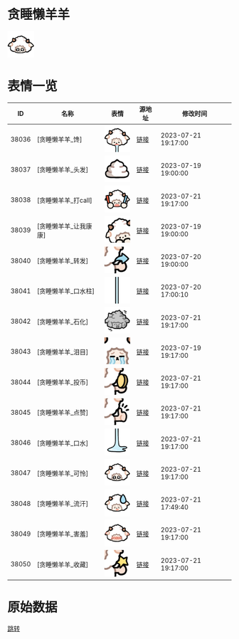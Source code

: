# 贪睡懒羊羊

<img src="./cover.png" height="60" alt="cover" />

# 表情一览

|ID|名称|表情|源地址|修改时间|
|----|----|----|----|----|
|38036|[贪睡懒羊羊_馋]|<img src="./pic/038036_%5B贪睡懒羊羊_馋%5D.png" height="60" alt="馋"/>|[链接](https://i0.hdslb.com/bfs/garb/163d2952134d999ba2063a203fab531486daa808.png)|2023-07-21 19:17:00|
|38037|[贪睡懒羊羊_头发]|<img src="./pic/038037_%5B贪睡懒羊羊_头发%5D.png" height="60" alt="头发"/>|[链接](https://i0.hdslb.com/bfs/garb/90591829beab547944b2146312cefb0722a4558e.png)|2023-07-19 19:00:00|
|38038|[贪睡懒羊羊_打call]|<img src="./pic/038038_%5B贪睡懒羊羊_打call%5D.png" height="60" alt="打call"/>|[链接](https://i0.hdslb.com/bfs/garb/c5cd38ef6295b2a417580a095a20b4c5d88fc6e6.png)|2023-07-21 19:17:00|
|38039|[贪睡懒羊羊_让我康康]|<img src="./pic/038039_%5B贪睡懒羊羊_让我康康%5D.png" height="60" alt="让我康康"/>|[链接](https://i0.hdslb.com/bfs/garb/513e736645e2e6a670d7f933d2cd0d7a4289fd67.png)|2023-07-19 19:00:00|
|38040|[贪睡懒羊羊_转发]|<img src="./pic/038040_%5B贪睡懒羊羊_转发%5D.png" height="60" alt="转发"/>|[链接](https://i0.hdslb.com/bfs/garb/83cac185b715d10328436e4e0bca83fcb72feaf0.png)|2023-07-20 19:00:00|
|38041|[贪睡懒羊羊_口水柱]|<img src="./pic/038041_%5B贪睡懒羊羊_口水柱%5D.png" height="60" alt="口水柱"/>|[链接](https://i0.hdslb.com/bfs/garb/42802b4d4be167a6fdd7a570a99f8c4c38d411f8.png)|2023-07-20 17:00:10|
|38042|[贪睡懒羊羊_石化]|<img src="./pic/038042_%5B贪睡懒羊羊_石化%5D.png" height="60" alt="石化"/>|[链接](https://i0.hdslb.com/bfs/garb/200a430c6a860bca66fad8a1632017504ed94d7d.png)|2023-07-21 19:17:00|
|38043|[贪睡懒羊羊_泪目]|<img src="./pic/038043_%5B贪睡懒羊羊_泪目%5D.png" height="60" alt="泪目"/>|[链接](https://i0.hdslb.com/bfs/garb/e1862625c99538eb02b2386a8dc1c8158a9080e0.png)|2023-07-19 19:17:00|
|38044|[贪睡懒羊羊_投币]|<img src="./pic/038044_%5B贪睡懒羊羊_投币%5D.png" height="60" alt="投币"/>|[链接](https://i0.hdslb.com/bfs/garb/a0411a2b2ae70c03aabc11bf58de31bab05ca45d.png)|2023-07-21 19:17:00|
|38045|[贪睡懒羊羊_点赞]|<img src="./pic/038045_%5B贪睡懒羊羊_点赞%5D.png" height="60" alt="点赞"/>|[链接](https://i0.hdslb.com/bfs/garb/22debc957d3882eeef95df0663faf1f61589e7f3.png)|2023-07-21 19:17:00|
|38046|[贪睡懒羊羊_口水]|<img src="./pic/038046_%5B贪睡懒羊羊_口水%5D.png" height="60" alt="口水"/>|[链接](https://i0.hdslb.com/bfs/garb/2750f48bc47b61bdc52f4c072d96bb8aec7d29df.png)|2023-07-21 19:17:00|
|38047|[贪睡懒羊羊_可怜]|<img src="./pic/038047_%5B贪睡懒羊羊_可怜%5D.png" height="60" alt="可怜"/>|[链接](https://i0.hdslb.com/bfs/garb/2d2bc256f10385e2eb909103150914e042fc9daf.png)|2023-07-21 19:17:00|
|38048|[贪睡懒羊羊_流汗]|<img src="./pic/038048_%5B贪睡懒羊羊_流汗%5D.png" height="60" alt="流汗"/>|[链接](https://i0.hdslb.com/bfs/garb/5bdbb2dbd22d10e61eeb83eca9548c27ee5ded42.png)|2023-07-21 17:49:40|
|38049|[贪睡懒羊羊_害羞]|<img src="./pic/038049_%5B贪睡懒羊羊_害羞%5D.png" height="60" alt="害羞"/>|[链接](https://i0.hdslb.com/bfs/garb/22177b00761e9165e2376ae8948076d97dd22f19.png)|2023-07-21 19:17:00|
|38050|[贪睡懒羊羊_收藏]|<img src="./pic/038050_%5B贪睡懒羊羊_收藏%5D.png" height="60" alt="收藏"/>|[链接](https://i0.hdslb.com/bfs/garb/9b5b5482fc9c75f2ae2e1f3551a9f438468bda0a.png)|2023-07-21 19:17:00|

# 原始数据

[跳转](./raw.json)

